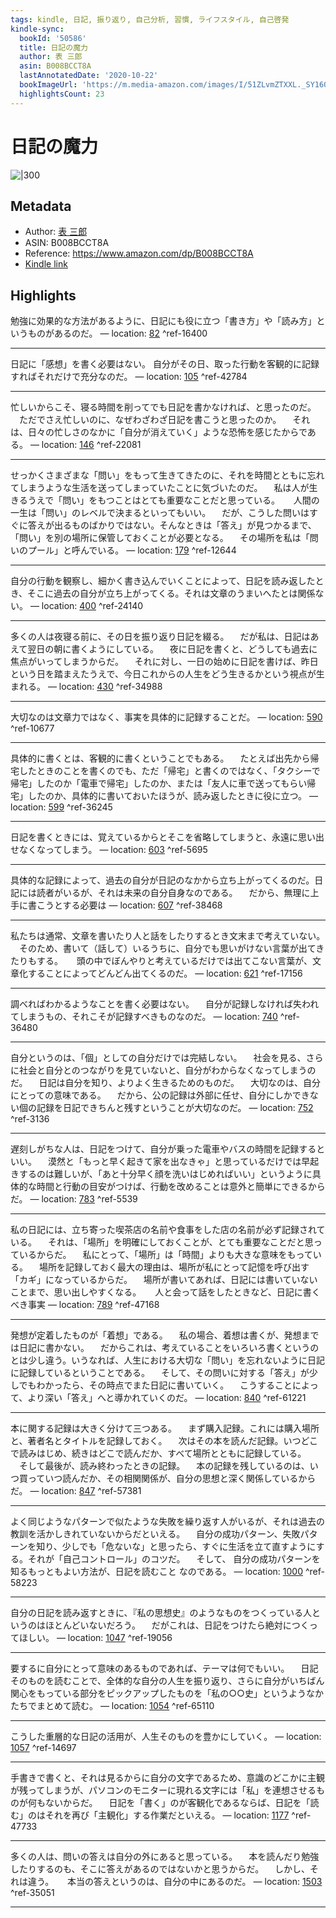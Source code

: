 ```yaml
---
tags: kindle, 日記, 振り返り, 自己分析, 習慣, ライフスタイル, 自己啓発
kindle-sync:
  bookId: '50586'
  title: 日記の魔力
  author: 表 三郎
  asin: B008BCCT8A
  lastAnnotatedDate: '2020-10-22'
  bookImageUrl: 'https://m.media-amazon.com/images/I/51ZLvmZTXXL._SY160.jpg'
  highlightsCount: 23
---
```


# 日記の魔力
![|300](https://m.media-amazon.com/images/I/51ZLvmZTXXL.jpg)
## Metadata
* Author: [表 三郎](https://www.amazon.comundefined)
* ASIN: B008BCCT8A
* Reference: https://www.amazon.com/dp/B008BCCT8A
* [Kindle link](kindle://book?action=open&asin=B008BCCT8A)

## Highlights
勉強に効果的な方法があるように、日記にも役に立つ「書き方」や「読み方」というものがあるのだ。 — location: [82](kindle://book?action=open&asin=B008BCCT8A&location=82) ^ref-16400

---
日記に「感想」を書く必要はない。 自分がその日、取った行動を客観的に記録すればそれだけで充分なのだ。 — location: [105](kindle://book?action=open&asin=B008BCCT8A&location=105) ^ref-42784

---
忙しいからこそ、寝る時間を削ってでも日記を書かなければ、と思ったのだ。 　ただでさえ忙しいのに、なぜわざわざ日記を書こうと思ったのか。 　それは、日々の忙しさのなかに「自分が消えていく」ような恐怖を感じたからである。 — location: [146](kindle://book?action=open&asin=B008BCCT8A&location=146) ^ref-22081

---
せっかくさまざまな「問い」をもって生きてきたのに、それを時間とともに忘れてしまうような生活を送ってしまっていたことに気づいたのだ。 　私は人が生きるうえで「問い」をもつことはとても重要なことだと思っている。 　 人間の一生は「問い」のレベルで決まるといってもいい。 　だが、こうした問いはすぐに答えが出るものばかりではない。そんなときは「答え」が見つかるまで、「問い」を別の場所に保管しておくことが必要となる。 　その場所を私は「問いのプール」と呼んでいる。 — location: [179](kindle://book?action=open&asin=B008BCCT8A&location=179) ^ref-12644

---
自分の行動を観察し、細かく書き込んでいくことによって、日記を読み返したとき、そこに過去の自分が立ち上がってくる。それは文章のうまいへたとは関係ない。 — location: [400](kindle://book?action=open&asin=B008BCCT8A&location=400) ^ref-24140

---
多くの人は夜寝る前に、その日を振り返り日記を綴る。 　だが私は、日記はあえて翌日の朝に書くようにしている。 　夜に日記を書くと、どうしても過去に焦点がいってしまうからだ。 　それに対し、一日の始めに日記を書けば、昨日という日を踏まえたうえで、今日これからの人生をどう生きるかという視点が生まれる。 — location: [430](kindle://book?action=open&asin=B008BCCT8A&location=430) ^ref-34988

---
大切なのは文章力ではなく、事実を具体的に記録することだ。 — location: [590](kindle://book?action=open&asin=B008BCCT8A&location=590) ^ref-10677

---
具体的に書くとは、客観的に書くということでもある。 　たとえば出先から帰宅したときのことを書くのでも、ただ「帰宅」と書くのではなく、「タクシーで帰宅」したのか「電車で帰宅」したのか、または「友人に車で送ってもらい帰宅」したのか、具体的に書いておいたほうが、読み返したときに役に立つ。 — location: [599](kindle://book?action=open&asin=B008BCCT8A&location=599) ^ref-36245

---
日記を書くときには、覚えているからとそこを省略してしまうと、永遠に思い出せなくなってしまう。 — location: [603](kindle://book?action=open&asin=B008BCCT8A&location=603) ^ref-5695

---
具体的な記録によって、過去の自分が日記のなかから立ち上がってくるのだ。日記には読者がいるが、それは未来の自分自身なのである。 　だから、無理に上手に書こうとする必要は — location: [607](kindle://book?action=open&asin=B008BCCT8A&location=607) ^ref-38468

---
私たちは通常、文章を書いたり人と話をしたりするとき文末まで考えていない。 　そのため、書いて（話して）いるうちに、自分でも思いがけない言葉が出てきたりもする。 　 頭の中でぼんやりと考えているだけでは出てこない言葉が、文章化することによってどんどん出てくるのだ。 — location: [621](kindle://book?action=open&asin=B008BCCT8A&location=621) ^ref-17156

---
調べればわかるようなことを書く必要はない。 　自分が記録しなければ失われてしまうもの、それこそが記録すべきものなのだ。 — location: [740](kindle://book?action=open&asin=B008BCCT8A&location=740) ^ref-36480

---
自分というのは、「個」としての自分だけでは完結しない。 　社会を見る、さらに社会と自分とのつながりを見ていないと、自分がわからなくなってしまうのだ。 　日記は自分を知り、よりよく生きるためのものだ。 　大切なのは、自分にとっての意味である。 　だから、公の記録は外部に任せ、自分にしかできない個の記録を日記できちんと残すということが大切なのだ。 — location: [752](kindle://book?action=open&asin=B008BCCT8A&location=752) ^ref-3136

---
遅刻しがちな人は、日記をつけて、自分が乗った電車やバスの時間を記録するといい。 　漠然と「もっと早く起きて家を出なきゃ」と思っているだけでは早起きするのは難しいが、「あと十分早く顔を洗いはじめればいい」というように具体的な時間と行動の目安がつけば、行動を改めることは意外と簡単にできるからだ。 — location: [783](kindle://book?action=open&asin=B008BCCT8A&location=783) ^ref-5539

---
私の日記には、立ち寄った喫茶店の名前や食事をした店の名前が必ず記録されている。 　それは、「場所」を明確にしておくことが、とても重要なことだと思っているからだ。 　私にとって、「場所」は「時間」よりも大きな意味をもっている。 　場所を記録しておく最大の理由は、場所が私にとって記憶を呼び出す「カギ」になっているからだ。 　場所が書いてあれば、日記には書いていないことまで、思い出しやすくなる。 　 人と会って話をしたときなど、日記に書くべき事実 — location: [789](kindle://book?action=open&asin=B008BCCT8A&location=789) ^ref-47168

---
発想が定着したものが「着想」である。 　私の場合、着想は書くが、発想までは日記に書かない。 　だからこれは、考えていることをいろいろ書くというのとは少し違う。いうなれば、人生における大切な「問い」を忘れないように日記に記録しているということである。 　そして、その問いに対する「答え」が少しでもわかったら、その時点でまた日記に書いていく。 　こうすることによって、より深い「答え」へと導かれていくのだ。 — location: [840](kindle://book?action=open&asin=B008BCCT8A&location=840) ^ref-61221

---
本に関する記録は大きく分けて三つある。 　まず購入記録。これには購入場所と、著者名とタイトルを記録しておく。 　次はその本を読んだ記録。いつどこで読みはじめ、続きはどこで読んだか、すべて場所とともに記録している。 　そして最後が、読み終わったときの記録。 　本の記録を残しているのは、いつ買っていつ読んだか、その相関関係が、自分の思想と深く関係しているからだ。 — location: [847](kindle://book?action=open&asin=B008BCCT8A&location=847) ^ref-57381

---
よく同じようなパターンで似たような失敗を繰り返す人がいるが、それは過去の教訓を活かしきれていないからだといえる。 　自分の成功パターン、失敗パターンを知り、少しでも「危ないな」と思ったら、すぐに生活を立て直すようにする。それが「自己コントロール」のコツだ。 　そして、 自分の成功パターンを知るもっともよい方法が、日記を読むこと なのである。 — location: [1000](kindle://book?action=open&asin=B008BCCT8A&location=1000) ^ref-58223

---
自分の日記を読み返すときに、『私の思想史』のようなものをつくっている人というのはほとんどいないだろう。 　だがこれは、日記をつけたら絶対につくってほしい。 — location: [1047](kindle://book?action=open&asin=B008BCCT8A&location=1047) ^ref-19056

---
要するに自分にとって意味のあるものであれば、テーマは何でもいい。 　日記そのものを読むことで、全体的な自分の人生を振り返り、さらに自分がいちばん関心をもっている部分をピックアップしたものを「私の○○史」というようなかたちでまとめて読む。 — location: [1054](kindle://book?action=open&asin=B008BCCT8A&location=1054) ^ref-65110

---
こうした重層的な日記の活用が、人生そのものを豊かにしていく。 — location: [1057](kindle://book?action=open&asin=B008BCCT8A&location=1057) ^ref-14697

---
手書きで書くと、それは見るからに自分の文字であるため、意識のどこかに主観が残ってしまうが、パソコンのモニターに現れる文字には「私」を連想させるものが何もないからだ。 　日記を「書く」のが客観化であるならば、日記を「読む」のはそれを再び「主観化」する作業だといえる。 — location: [1177](kindle://book?action=open&asin=B008BCCT8A&location=1177) ^ref-47733

---
多くの人は、問いの答えは自分の外にあると思っている。 　本を読んだり勉強したりするのも、そこに答えがあるのではないかと思うからだ。 　しかし、それは違う。 　 本当の答えというのは、自分の中にあるのだ。 — location: [1503](kindle://book?action=open&asin=B008BCCT8A&location=1503) ^ref-35051

---
